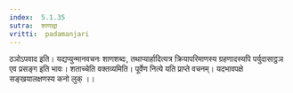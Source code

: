 ```yaml
---
index:  5.1.35
sutra:  शाणाद्वा
vritti:  padamanjari
---
```


ठञोऽपवाद इति। यद्यप्युन्मानवचनः शाणशब्दः, तथाप्यार्हादित्यत्र क्रियापरिमाणस्य ग्रहणादस्यपि पर्युदासाट्ठञ एव प्रसङ्ग इति भावः।
	शताच्चेति वक्तव्यमिति। पूर्वेण नित्ये यति प्राप्ते वचनम्। यदभावपक्षे सङ्खयालक्षणस्य कनो लुक् ।।

